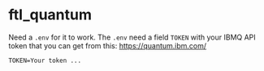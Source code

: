 # ftl_quantum

Need a `.env` for it to work.
The `.env` need a field `TOKEN` with your IBMQ API token that you can get from this: https://quantum.ibm.com/

```
TOKEN=Your token ...
```
